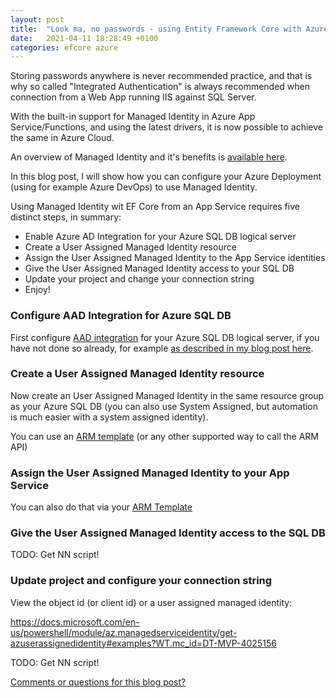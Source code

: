 ```yaml
---
layout: post
title:  "Look ma, no passwords - using Entity Framework Core with Azure Managed Identity, App Service/Fucntions and Azure SQL DB"
date:   2021-04-11 18:28:49 +0100
categories: efcore azure
---
```


Storing passwords anywhere is never recommended practice, and that is why so called "Integrated Authentication" is always recommended when connection from a Web App running IIS against SQL Server.

With the built-in support for Managed Identity in Azure App Service/Functions, and using the latest drivers, it is now possible to achieve the same in Azure Cloud.

An overview of Managed Identity and it's benefits is [available here](https://docs.microsoft.com/en-us/azure/active-directory/managed-identities-azure-resources/overview?WT.mc_id=DT-MVP-4025156). 

In this blog post, I will show how you can configure your Azure Deployment (using for example Azure DevOps) to use Managed Identity.

Using Managed Identity wit EF Core from an App Service requires five distinct steps, in summary:

- Enable Azure AD Integration for your Azure SQL DB logical server
- Create a User Assigned Managed Identity resource
- Assign the User Assigned Managed Identity to the App Service identities
- Give the User Assigned Managed Identity access to your SQL DB
- Update your project and change your connection string
- Enjoy!

### Configure AAD Integration for Azure SQL DB

First configure [AAD integration](https://docs.microsoft.com/en-us/azure/azure-sql/database/authentication-aad-configure?WT.mc_id=DT-MVP-4025156) for your Azure SQL DB logical server, if you have not done so already, for example [as described in my blog post here](https://erikej.github.io/sqlserver/2021/01/11/azure-sql-advanced-deployment-part1.html).

### Create a User Assigned Managed Identity resource 

Now create an User Assigned Managed Identity in the same resource group as your Azure SQL DB (you can also use System Assigned, but automation is much easier with a system assigned identity).

You can use an [ARM template](https://docs.microsoft.com/en-us/azure/active-directory/managed-identities-azure-resources/how-to-manage-ua-identity-arm#create-a-user-assigned-managed-identity?WT.mc_id=DT-MVP-4025156) (or any other supported way to call the ARM API)

### Assign the User Assigned Managed Identity to your App Service

You can also do that via your [ARM Template](https://docs.microsoft.com/en-us/azure/app-service/overview-managed-identity#using-an-azure-resource-manager-template-1?WT.mc_id=DT-MVP-4025156)

### Give the User Assigned Managed Identity access to the SQL DB

TODO: Get NN script!

### Update project and configure your connection string

View the object id (or client id) or a user assigned managed identity:

https://docs.microsoft.com/en-us/powershell/module/az.managedserviceidentity/get-azuserassignedidentity#examples?WT.mc_id=DT-MVP-4025156



TODO: Get NN script!

[Comments or questions for this blog post?](https://github.com/ErikEJ/erikej.github.io/issues/21)